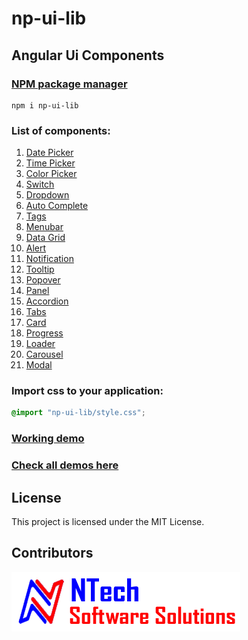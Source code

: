 # np-ui-lib  
## Angular Ui Components  
### [NPM package manager](https://www.npmjs.com/package/np-ui-lib)
````
npm i np-ui-lib
````
### List of components:
1. [Date Picker](https://github.com/NilavPatel/np-ui-package/wiki/Date-Picker)
1. [Time Picker](https://github.com/NilavPatel/np-ui-package/wiki/Time-Picker)
1. [Color Picker](https://github.com/NilavPatel/np-ui-package/wiki/Color-Picker)
1. [Switch](https://github.com/NilavPatel/np-ui-package/wiki/Switch)
1. [Dropdown](https://github.com/NilavPatel/np-ui-package/wiki/Dropdown)
1. [Auto Complete](https://github.com/NilavPatel/np-ui-package/wiki/Auto-Complete)
1. [Tags](https://github.com/NilavPatel/np-ui-package/wiki/Tags)
1. [Menubar](https://github.com/NilavPatel/np-ui-package/wiki/Menubar)
1. [Data Grid](https://github.com/NilavPatel/np-ui-package/wiki/Data-Grid)
1. [Alert](https://github.com/NilavPatel/np-ui-package/wiki/Alert)
1. [Notification](https://github.com/NilavPatel/np-ui-package/wiki/Notification)
1. [Tooltip](https://github.com/NilavPatel/np-ui-package/wiki/Tooltip)
1. [Popover](https://github.com/NilavPatel/np-ui-package/wiki/Popover)
1. [Panel](https://github.com/NilavPatel/np-ui-package/wiki/Panel)
1. [Accordion](https://github.com/NilavPatel/np-ui-package/wiki/Accordion)
1. [Tabs](https://github.com/NilavPatel/np-ui-package/wiki/Tabs)
1. [Card](https://github.com/NilavPatel/np-ui-package/wiki/Card)
1. [Progress](https://github.com/NilavPatel/np-ui-package/wiki/Progress)
1. [Loader](https://github.com/NilavPatel/np-ui-package/wiki/Loader)
1. [Carousel](https://github.com/NilavPatel/np-ui-package/wiki/Carousel)
1. [Modal](https://github.com/NilavPatel/np-ui-package/wiki/Modal)

### Import css to your application:
````css
@import "np-ui-lib/style.css";
````

### [Working demo](https://stackblitz.com/edit/np-ui-lib-demo)
### [Check all demos here](https://github.com/NilavPatel/np-ui-package/tree/master/src/app)

## License
This project is licensed under the MIT License.
## Contributors
![](https://raw.githubusercontent.com/NilavPatel/nilavpatel.github.io/master/images/logo-large.png)
